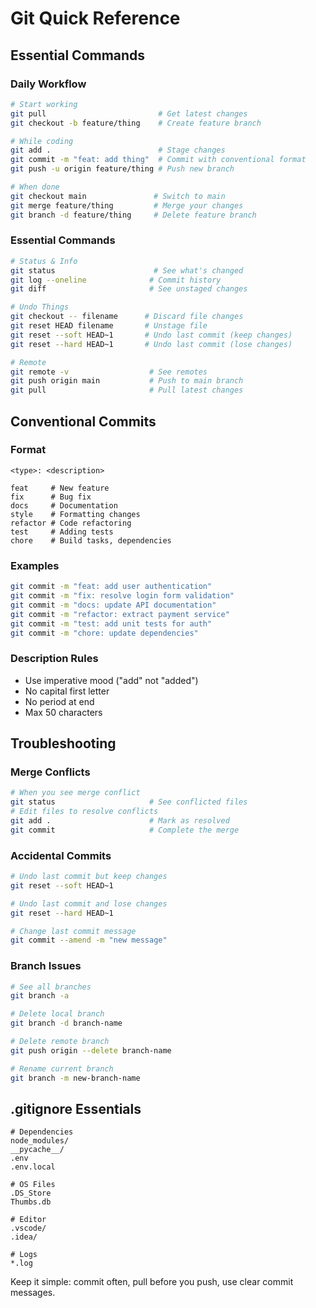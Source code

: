 # Git Quick Reference

## Essential Commands

### Daily Workflow
```bash
# Start working
git pull                         # Get latest changes
git checkout -b feature/thing    # Create feature branch

# While coding
git add .                        # Stage changes
git commit -m "feat: add thing"  # Commit with conventional format
git push -u origin feature/thing # Push new branch

# When done
git checkout main               # Switch to main
git merge feature/thing         # Merge your changes
git branch -d feature/thing     # Delete feature branch
```

### Essential Commands
```bash
# Status & Info
git status                      # See what's changed
git log --oneline              # Commit history
git diff                       # See unstaged changes

# Undo Things
git checkout -- filename      # Discard file changes
git reset HEAD filename       # Unstage file
git reset --soft HEAD~1       # Undo last commit (keep changes)
git reset --hard HEAD~1       # Undo last commit (lose changes)

# Remote
git remote -v                  # See remotes
git push origin main           # Push to main branch
git pull                       # Pull latest changes
```

## Conventional Commits

### Format
```
<type>: <description>

feat     # New feature
fix      # Bug fix  
docs     # Documentation
style    # Formatting changes
refactor # Code refactoring
test     # Adding tests
chore    # Build tasks, dependencies
```

### Examples
```bash
git commit -m "feat: add user authentication"
git commit -m "fix: resolve login form validation"
git commit -m "docs: update API documentation"
git commit -m "refactor: extract payment service"
git commit -m "test: add unit tests for auth"
git commit -m "chore: update dependencies"
```

### Description Rules
- Use imperative mood ("add" not "added")
- No capital first letter
- No period at end
- Max 50 characters

## Troubleshooting

### Merge Conflicts
```bash
# When you see merge conflict
git status                     # See conflicted files
# Edit files to resolve conflicts
git add .                      # Mark as resolved
git commit                     # Complete the merge
```

### Accidental Commits
```bash
# Undo last commit but keep changes
git reset --soft HEAD~1

# Undo last commit and lose changes
git reset --hard HEAD~1

# Change last commit message
git commit --amend -m "new message"
```

### Branch Issues
```bash
# See all branches
git branch -a

# Delete local branch
git branch -d branch-name

# Delete remote branch
git push origin --delete branch-name

# Rename current branch
git branch -m new-branch-name
```

## .gitignore Essentials
```
# Dependencies
node_modules/
__pycache__/
.env
.env.local

# OS Files
.DS_Store
Thumbs.db

# Editor
.vscode/
.idea/

# Logs
*.log
```

Keep it simple: commit often, pull before you push, use clear commit messages.